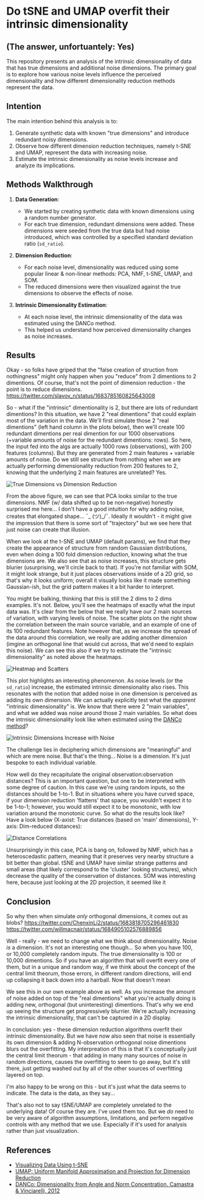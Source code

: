 # Do tSNE and UMAP overfit their intrinsic dimensionality
## (The answer, unfortuantely: Yes)

This repository presents an analysis of the intrinsic dimensionality of data that has true dimensions and additional noise dimensions. The primary goal is to explore how various noise levels influence the perceived dimensionality and how different dimensionality reduction methods represent the data.

## Intention

The main intention behind this analysis is to:
1. Generate synthetic data with known "true dimensions" and introduce redundant noisy dimensions.
2. Observe how different dimension reduction techniques, namely t-SNE and UMAP, represent the data with increasing noise.
3. Estimate the intrinsic dimensionality as noise levels increase and analyze its implications.

## Methods Walkthrough

1. **Data Generation**: 
   - We started by creating synthetic data with known dimensions using a random number generator.
   - For each true dimension, redundant dimensions were added. These dimensions were seeded from the true data but had noise introduced, which was controlled by a specified standard deviation ratio (`sd_ratio`).

2. **Dimension Reduction**:
   - For each noise level, dimensionality was reduced using some popular linear & non-linear methods: PCA, NMF, t-SNE, UMAP, and SOM.
   - The reduced dimensions were then visualized against the true dimensions to observe the effects of noise.

3. **Intrinsic Dimensionality Estimation**:
   - At each noise level, the intrinsic dimensionality of the data was estimated using the DANCo method.
   - This helped us understand how perceived dimensionality changes as noise increases.

## Results

Okay - so folks have griped that the "false creation of struction from nothingness" might only happen when you "reduce" from 2 dimentions to 2 dimentions. Of course, that's not the point of dimension reduction - the point is to reduce dimensions.
https://twitter.com/slavov_n/status/1683785160825643008

So - what if the "intrinsic" dimentionality is 2, but there are lots of redundant dimentions? In this situation, we have 2 "real dimentions" that could explain most of the variation in the data. We'll first simulate those 2 "real dimentions" (left hand column in the plots below), then we'll create 100 redundant dimentions per real dimention for our 1000 observations (+variable amounts of noise for the redundant dimentions: rows). So here, the input fed into the algs are actually 1000 rows (observations), with 200 features (columns). But they are generated from 2 main features + variable amounts of noise. Do we still see structure from nothing when we are actually performing dimensionality reduction from 200 features to 2, knowing that the underlying 2 main features are unrelated? Yes. 

![True Dimensions vs Dimension Reduction](assets/true_dims_with_noise_vs_dim_reduction.png)

From the above figure, we can see that PCA looks similar to the true dimensions. NMF (w/ data shifted up to be non-negative) honestly surprised me here... I don't have a good intuition for why adding noise, creates that elongated shape... ¯\_ (ツ)_/¯. Ideally it wouldn't - it might give the impression that there is some sort of "trajectory" but we see here that just noise can create that illusion.

When we look at the t-SNE and UMAP (default params), we find that they create the appearance of structure from random Gaussian distributions, even when doing a 100 fold dimension reduction, knowing what the true dimensions are. We also see that as noise increases, this structure gets blurier (usurprising, we'll circle back to that). If you're not familiar with SOM, it might look strange, but it just places observations inside of a 2D grid, so that's why it looks uniform; overall it visually looks like it made something Gaussian-ish, but the grid pattern makes it a bit harder to interpret.

You might be balking, thinking that this is still the 2 dims to 2 dims examples. It's not. Below, you'll see the heatmaps of exactly what the input data was. It's clear from the below that we really have our 2 main sources of variation, with varying levels of noise. The scatter plots on the right show the correlation between the main source variable, and an example of one of its 100 redundant features. Note however that, as we increase the spread of the data around this correlation, we really are adding another dimension (imgine an orthogonal line that would cut across, that we'd need to explain this noise). We can see this also if we try to estimate the "intrinsic dimensionality" as noted above the heatmaps.

![Heatmap and Scatters](assets/heatmap_and_scatters.png)

This plot highlights an interesting phenomenon. As noise levels (or the `sd_ratio`) increase, the estimated intrinsic dimensionality also rises. This resonates with the notion that added noise in one dimension is perceived as adding its own dimension. We can actually explicitly test what the _apparent_ "intrinsic dimensionality" is. We know that there were 2 "main variables", and what we added was noise around those 2 main variables. So what does the intrnisic dimensionality look like when estimated using the [DANCo method](https://doi.org/10.48550/arXiv.1206.3881)?

![Intrinsic Dimensions Increase with Noise](assets/intrinsic_dims_increase_with_noise.png)

The challenge lies in deciphering which dimensions are "meaningful" and which are mere noise. But that's the thing... Noise is a dimension. It's just bespoke to each individual variable.

How well do they recapitulate the original observation:observation distances? This is an important question, but one to be interpreted with some degree of caution. In this case we're using random inputs, so the distances should be 1-to-1. But in situations where you have curved space, if your dimension reduction 'flattens' that space, you wouldn't expect it to be 1-to-1; however, you would still expect it to be monotonic, with low variation around the monotonic curve. So what do the results look like? Have a look below (X-axist: True distances (based on 'main' dimensions), Y-axis: Dim-reduced distances):

![Distance Correlations](assets/distance_correlations.png)

Unsurprisingly in this case, PCA is bang on, followed by NMF, which has a heteroscedastic pattern, meaning that it preserves very nearby structure a bit better than global. tSNE and UMAP have similar strange patterns and small areas (that likely correspond to the 'cluster' looking structures), which decrease the quality of the conservation of distances. SOM was interesting here, because just looking at the 2D projection, it seemed like it 

## Conclusion

So why then when simulate _only_ orthogonal dimensions, it comes out as blobs?
https://twitter.com/ChenxinLi2/status/1683818705296461830
https://twitter.com/willmacnair/status/1684905102576889856

Well - really - we need to change what we think about dimensionality. Noise _is_ a dimension. It's not an interesting one though... So when you have 100, or 10,000 completely random inputs. The true dimensionality is 100 or 10,000 dimentions. So if you have an algorithm that will overfit every one of them, but in a unique and random way, if we think about the concept of the central limit theorum, those errors, in different random directions, will end up collapsing it back down into a hairball. Now that doesn't mean 

We see this in our own example above as well. As you increase the amount of noise added on top of the "real dimentions" what you're actually doing is adding new, orthogonal (but uninteresting) dimentions. That's why we end up seeing the structure get progressively blurrier. We're actually increasing the intrinsic dimensionality, that can't be captured in a 2D display.

In conclusion: yes - these dimension reduction algorithms overfit their intrinsic dimensionality. But we have now also seen that noise is essentially its own dimension & adding N-observation orthogonal noise dimentions blurs out the overfitting. My interpreation of this is that it's conceptually just the central limit theorum - that adding in many many sources of noise in random directions, causes the overfitting to seem to go away, but it's still there, just getting washed out by all of the other sources of overfitting layered on top.

I'm also happy to be wrong on this - but it's just what the data seems to indicate. The data is the data, as they say...

That's also not to say tSNE/UMAP are completely unrelated to the underlying data! Of course they are. I've used them too. But we _do_ need to be very aware of algorithm assumptions, limitations, and perform negative controls with any method that we use. Especially if it's used for analysis rather than just visualization.

## References

- [Visualizing Data Using t-SNE](https://jmlr.org/papers/v9/vandermaaten08a.html)
- [UMAP: Uniform Manifold Approximation and Projection for Dimension Reduction](https://doi.org/10.48550/arXiv.1802.03426)
- [DANCo: Dimensionality from Angle and Norm Concentration. Camastra & Vinciarelli, 2012](https://doi.org/10.48550/arXiv.1206.3881)

